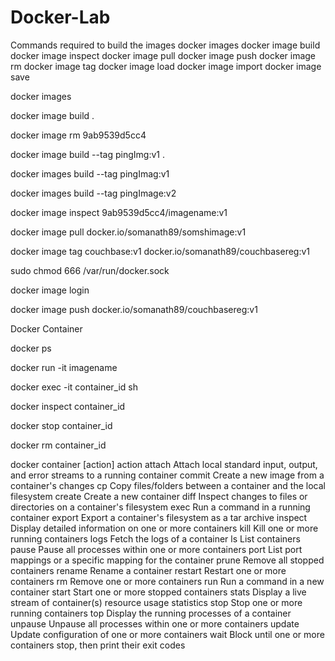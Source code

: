 # Docker-Lab

Commands required to build the images
docker images 
docker image build
docker image inspect
docker image pull
docker image push 
docker image rm 
docker image tag 
docker image load 
docker image import 
docker image save

docker images 

docker image build .

docker image rm 9ab9539d5cc4

docker image build --tag pingImg:v1 .

docker images build --tag pingImag:v1

docker images build --tag pingImage:v2

docker image inspect 9ab9539d5cc4/imagename:v1

docker image  pull  docker.io/somanath89/somshimage:v1

docker image  tag couchbase:v1 docker.io/somanath89/couchbasereg:v1

sudo chmod 666 /var/run/docker.sock

docker image login

docker image push docker.io/somanath89/couchbasereg:v1


Docker Container

docker ps 

docker run -it imagename

docker exec -it container_id sh

docker inspect container_id

docker stop container_id

docker rm container_id

docker container [action]
  action
  attach      Attach local standard input, output, and error streams to a running container
  commit      Create a new image from a container's changes
  cp          Copy files/folders between a container and the local filesystem
  create      Create a new container
  diff        Inspect changes to files or directories on a container's filesystem
  exec        Run a command in a running container
  export      Export a container's filesystem as a tar archive
  inspect     Display detailed information on one or more containers
  kill        Kill one or more running containers
  logs        Fetch the logs of a container
  ls          List containers
  pause       Pause all processes within one or more containers
  port        List port mappings or a specific mapping for the container
  prune       Remove all stopped containers
  rename      Rename a container
  restart     Restart one or more containers
  rm          Remove one or more containers
  run         Run a command in a new container
  start       Start one or more stopped containers
  stats       Display a live stream of container(s) resource usage statistics
  stop        Stop one or more running containers
  top         Display the running processes of a container
  unpause     Unpause all processes within one or more containers
  update      Update configuration of one or more containers
  wait        Block until one or more containers stop, then print their exit codes


